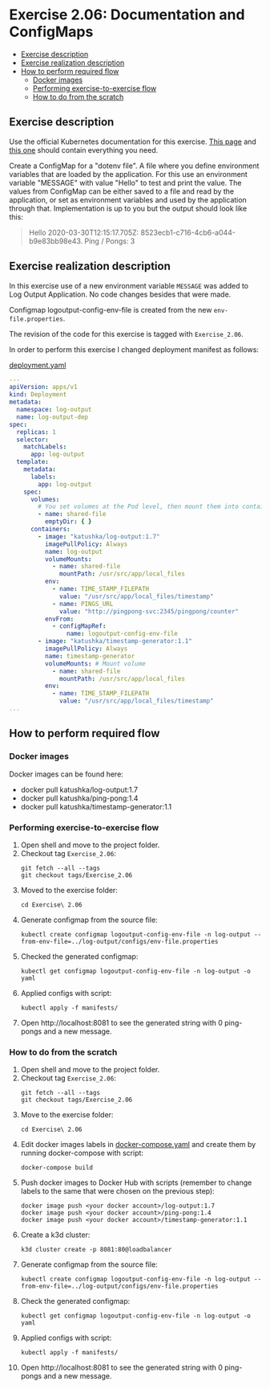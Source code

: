 # Exercise 2.06: Documentation and ConfigMaps

<!-- TOC -->
* [Exercise description](#exercise-description)
* [Exercise realization description](#exercise-realization-description)
* [How to perform required flow](#how-to-perform-required-flow)
  * [Docker images](#docker-images)
  * [Performing exercise-to-exercise flow](#performing-exercise-to-exercise-flow)
  * [How to do from the scratch](#how-to-do-from-the-scratch)
<!-- TOC -->

## Exercise description

Use the official Kubernetes documentation for this exercise. 
[This page](https://kubernetes.io/docs/concepts/configuration/configmap/) and [this one](https://kubernetes.io/docs/tasks/configure-pod-container/configure-pod-configmap/) should contain everything you need.

Create a ConfigMap for a "dotenv file". A file where you define environment variables that are loaded by the application. 
For this use an environment variable "MESSAGE" with value "Hello" to test and print the value. 
The values from ConfigMap can be either saved to a file and read by the application, or set as environment variables and used by the application through that. 
Implementation is up to you but the output should look like this:

>Hello
2020-03-30T12:15:17.705Z: 8523ecb1-c716-4cb6-a044-b9e83bb98e43.
Ping / Pongs: 3

## Exercise realization description

In this exercise use of a new environment variable `MESSAGE` was added to Log Output Application.
No code changes besides that were made.

Configmap logoutput-config-env-file is created from the new `env-file.properties`.

The revision of the code for this exercise is tagged with `Exercise_2.06`.

In order to perform this exercise I changed deployment manifest as follows:

[deployment.yaml](./manifests/2.deployment.yaml)
```yaml
---
apiVersion: apps/v1
kind: Deployment
metadata:
  namespace: log-output
  name: log-output-dep
spec:
  replicas: 1
  selector:
    matchLabels:
      app: log-output
  template:
    metadata:
      labels:
        app: log-output
    spec:
      volumes:
        # You set volumes at the Pod level, then mount them into containers inside that Pod
        - name: shared-file
          emptyDir: { }
      containers:
        - image: "katushka/log-output:1.7"
          imagePullPolicy: Always
          name: log-output
          volumeMounts:
            - name: shared-file
              mountPath: /usr/src/app/local_files
          env:
            - name: TIME_STAMP_FILEPATH
              value: "/usr/src/app/local_files/timestamp"
            - name: PINGS_URL
              value: "http://pingpong-svc:2345/pingpong/counter"
          envFrom:
            - configMapRef:
                name: logoutput-config-env-file
        - image: "katushka/timestamp-generator:1.1"
          imagePullPolicy: Always
          name: timestamp-generator
          volumeMounts: # Mount volume
            - name: shared-file
              mountPath: /usr/src/app/local_files
          env:
            - name: TIME_STAMP_FILEPATH
              value: "/usr/src/app/local_files/timestamp"
...
```

## How to perform required flow

### Docker images

Docker images can be found here:
- docker pull katushka/log-output:1.7
- docker pull katushka/ping-pong:1.4
- docker pull katushka/timestamp-generator:1.1

### Performing exercise-to-exercise flow

1. Open shell and move to the project folder.
2. Checkout tag `Exercise_2.06`:
    ```shell
    git fetch --all --tags
    git checkout tags/Exercise_2.06
    ```  
3. Moved to the exercise folder:
    ```shell
    cd Exercise\ 2.06
    ```
4. Generate configmap from the source file:
    ```shell
    kubectl create configmap logoutput-config-env-file -n log-output --from-env-file=../log-output/configs/env-file.properties
    ```
5. Checked the generated configmap:
    ```shell
    kubectl get configmap logoutput-config-env-file -n log-output -o yaml
    ```
6. Applied configs with script:
    ```shell
    kubectl apply -f manifests/
    ```  
7. Open http://localhost:8081 to see the generated string with 0 ping-pongs and a new message.

### How to do from the scratch

1. Open shell and move to the project folder.
2. Checkout tag `Exercise_2.06`:
    ```shell
    git fetch --all --tags
    git checkout tags/Exercise_2.06
    ```  
3. Move to the exercise folder:
    ```shell
    cd Exercise\ 2.06
    ```
4. Edit docker images labels in [docker-compose.yaml](./docker-compose.yaml) and create them by running docker-compose with script:
    ```shell
    docker-compose build
    ```
5. Push docker images to Docker Hub with scripts (remember to change labels to the same that were chosen on the previous step):
    ```shell
    docker image push <your docker account>/log-output:1.7
    docker image push <your docker account>/ping-pong:1.4
    docker image push <your docker account>/timestamp-generator:1.1
    ```
6. Create a k3d cluster:
    ```shell
    k3d cluster create -p 8081:80@loadbalancer
    ```
7. Generate configmap from the source file:
    ```shell
    kubectl create configmap logoutput-config-env-file -n log-output --from-env-file=../log-output/configs/env-file.properties
    ```
8. Check the generated configmap:
    ```shell
    kubectl get configmap logoutput-config-env-file -n log-output -o yaml
    ```
9. Applied configs with script:
    ```shell
    kubectl apply -f manifests/
    ```
10. Open http://localhost:8081 to see the generated string with 0 ping-pongs and a new message.